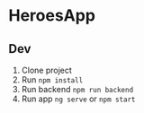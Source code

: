 # HeroesApp

## Dev

1. Clone project
2. Run ```npm install```
3. Run backend ```npm run backend```
4. Run app ```ng serve``` or ```npm start```
